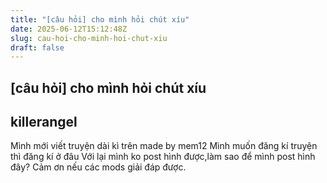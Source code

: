 ```yaml
---
title: "[câu hỏi] cho mình hỏi chút xíu"
date: 2025-06-12T15:12:48Z
slug: cau-hoi-cho-minh-hoi-chut-xiu
draft: false
---
```


## [câu hỏi] cho mình hỏi chút xíu

## killerangel

Mình mới viết truyện dài kì trên made by mem12
Mình muốn đăng kí truyện thì đăng kí ở đâu
Với lại mình ko post hình được,làm sao để mình post hình đây?
Cảm ơn nếu các mods giải đáp được.